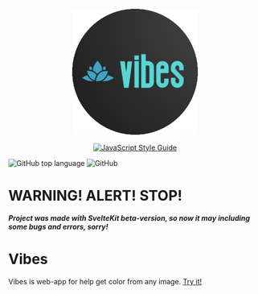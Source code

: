 <p align="center">
  <img width="250" height="250" src="https://github.com/steelWinds/vibes/blob/main/github-assets/vibe-logo.png">
</p>

<div align="center">

<a href="https://github.com/standard/standard">![JavaScript Style Guide](https://cdn.rawgit.com/standard/standard/master/badge.svg)</a>

</div>

![GitHub top language](https://img.shields.io/github/languages/top/steelWinds/vibes)
![GitHub](https://img.shields.io/github/license/steelWinds/vibes)

# WARNING! ALERT! STOP!

***Project was made with SvelteKit beta-version, so now it may including some bugs and errors, sorry!*** 

# Vibes

Vibes is web-app for help get color from any image. [Try it!](https://vibes-cyan.vercel.app/)
